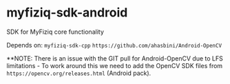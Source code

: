 # myfiziq-sdk-android
SDK for MyFiziq core functionality

Depends on:
```myfiziq-sdk-cpp```
```https://github.com/ahasbini/Android-OpenCV```

**NOTE: There is an issue with the GIT pull for Android-OpenCV due to LFS limitations - To work around this we need to add the OpenCV SDK files from ```https://opencv.org/releases.html``` (Android pack).

